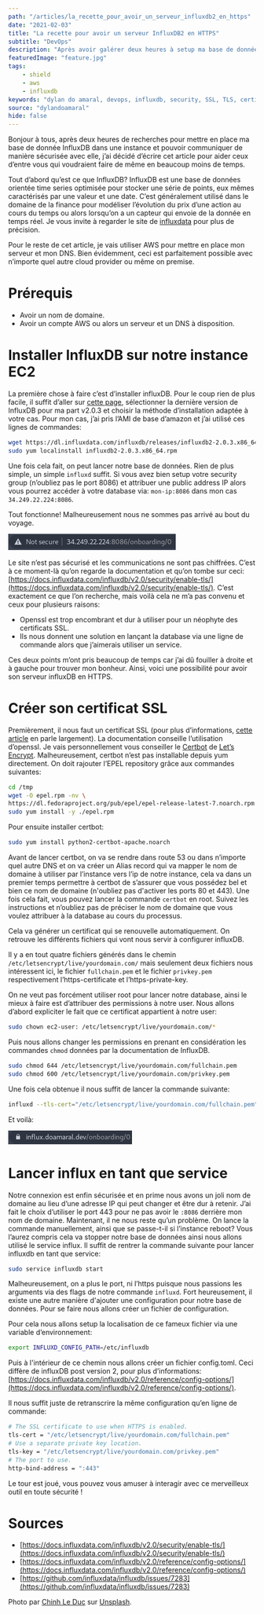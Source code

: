 ```yaml
---
path: "/articles/la_recette_pour_avoir_un_serveur_influxdb2_en_https"
date: "2021-02-03"
title: "La recette pour avoir un serveur InfluxDB2 en HTTPS"
subtitle: "DevOps"
description: "Après avoir galérer deux heures à setup ma base de donnée en HTTPS, ce serait dommage que ceci arrive à d'autres personnes."
featuredImage: "feature.jpg"
tags:
    - shield
    - aws
    - influxdb
keywords: "dylan do amaral, devops, influxdb, security, SSL, TLS, certificate, aws, ec2, route53"
source: "dylandoamaral"
hide: false
---
```


Bonjour à tous, après deux heures de recherches pour mettre en place ma base de donnée InfluxDB dans une instance et pouvoir communiquer de manière sécurisée avec elle, j’ai décidé d’écrire cet article pour aider ceux d’entre vous qui voudraient faire de même en beaucoup moins de temps.

Tout d’abord qu’est ce que InfluxDB? InfluxDB est une base de données orientée time series optimisée pour stocker une série de points, eux mêmes caractérisés par une valeur et une date. C’est généralement utilisé dans le domaine de la finance pour modéliser l’évolution du prix d’une action au cours du temps ou alors lorsqu’on a un capteur qui envoie de la donnée en temps réel. Je vous invite à regarder le site de [influxdata](https://www.influxdata.com/) pour plus de précision.

Pour le reste de cet article, je vais utiliser AWS pour mettre en place mon serveur et mon DNS. Bien évidemment, ceci est parfaitement possible avec n’importe quel autre cloud provider ou même on premise.

# Prérequis

- Avoir un nom de domaine.
- Avoir un compte AWS ou alors un serveur et un DNS à disposition.

# Installer InfluxDB sur notre instance EC2

La première chose à faire c’est d’installer influxDB. Pour le coup rien de plus facile, il suffit d’aller sur [cette page](https://portal.influxdata.com/downloads/), sélectionner la dernière version de InfluxDB pour ma part v2.0.3 et choisir la méthode d’installation adaptée à votre cas. Pour mon cas, j’ai pris l’AMI de base d’amazon et j’ai utilisé ces lignes de commandes:

```bash
wget https://dl.influxdata.com/influxdb/releases/influxdb2-2.0.3.x86_64.rpm
sudo yum localinstall influxdb2-2.0.3.x86_64.rpm
```

Une fois cela fait, on peut lancer notre base de données. Rien de plus simple, un simple `influxd` suffit. Si vous avez bien setup votre security group (n’oubliez pas le port 8086) et attribuer une public address IP alors vous pourrez accéder à votre database via: `mon-ip:8086` dans mon cas `34.249.22.224:8086`.

Tout fonctionne! Malheureusement nous ne sommes pas arrivé au bout du voyage.

![Influx in HTTP](influx-http.png)

Le site n’est pas sécurisé et les communications ne sont pas chiffrées. C’est à ce moment-là qu’on regarde la documentation et qu’on tombe sur ceci: [https://docs.influxdata.com/influxdb/v2.0/security/enable-tls/](https://docs.influxdata.com/influxdb/v2.0/security/enable-tls/). C’est exactement ce que l’on recherche, mais voilà cela ne m’a pas convenu et ceux pour plusieurs raisons:

- Openssl est trop encombrant et dur à utiliser pour un néophyte des certificats SSL.
- Ils nous donnent une solution en lançant la database via une ligne de commande alors que j’aimerais utiliser un service.

Ces deux points m’ont pris beaucoup de temps car j’ai dû fouiller à droite et à gauche pour trouver mon bonheur. Ainsi, voici une possibilité pour avoir son serveur influxDB en HTTPS.

# Créer son certificat SSL

Premièrement, il nous faut un certificat SSL (pour plus d’informations, [cette article](https://www.globalsign.com/fr/centre-information-ssl/definition-certificat-ssl) en parle largement). La documentation conseille l’utilisation d’openssl. Je vais personnellement vous conseiller le [Certbot](https://certbot.eff.org/) de [Let’s Encrypt](https://letsencrypt.org/fr/). Malheureusement, certbot n’est pas installable depuis yum directement. On doit rajouter l’EPEL repository grâce aux commandes suivantes:

```bash
cd /tmp
wget -O epel.rpm -nv \
https://dl.fedoraproject.org/pub/epel/epel-release-latest-7.noarch.rpm
sudo yum install -y ./epel.rpm
```

Pour ensuite installer certbot:

```bash
sudo yum install python2-certbot-apache.noarch
```

Avant de lancer certbot, on va se rendre dans route 53 ou dans n’importe quel autre DNS et on va créer un Alias record qui va mapper le nom de domaine à utiliser par l’instance vers l’ip de notre instance, cela va dans un premier temps permettre à certbot de s’assurer que vous possédez bel et bien ce nom de domaine (n'oubliez pas d'activer les ports 80 et 443). Une fois cela fait, vous pouvez lancer la commande `certbot` en root. Suivez les instructions et n’oubliez pas de préciser le nom de domaine que vous voulez attribuer à la database au cours du processus.

Cela va générer un certificat qui se renouvelle automatiquement. On retrouve les différents fichiers qui vont nous servir à configurer influxDB.

Il y a en tout quatre fichiers générés dans le chemin `/etc/letsencrypt/live/yourdomain.com/` mais seulement deux fichiers nous intéressent ici, le fichier `fullchain.pem` et le fichier `privkey.pem` respectivement l’https-certificate et l’https-private-key.

On ne veut pas forcément utiliser root pour lancer notre database, ainsi le mieux à faire est d’attribuer des permissions à notre user. Nous allons d’abord expliciter le fait que ce certificat appartient à notre user:

```bash
sudo chown ec2-user: /etc/letsencrypt/live/yourdomain.com/*
```

Puis nous allons changer les permissions en prenant en considération les commandes `chmod` données par la documentation de InfluxDB.

```bash
sudo chmod 644 /etc/letsencrypt/live/yourdomain.com/fullchain.pem
sudo chmod 600 /etc/letsencrypt/live/yourdomain.com/privkey.pem
```

Une fois cela obtenue il nous suffit de lancer la commande suivante:

```bash
influxd --tls-cert="/etc/letsencrypt/live/yourdomain.com/fullchain.pem" --tls-key="/etc/letsencrypt/live/yourdomain.com/privkey.pem" --http-bind-address=":443"
```

Et voilà:

![Influx in HTTPS](influx-https.png)

# Lancer influx en tant que service

Notre connexion est enfin sécurisée et en prime nous avons un joli nom de domaine au lieu d’une adresse IP qui peut changer et être dur à retenir. J’ai fait le choix d’utiliser le port 443 pour ne pas avoir le `:8086` derrière mon nom de domaine. Maintenant, il ne nous reste qu’un problème. On lance la commande manuellement, ainsi que se passe-t-il si l’instance reboot? Vous l’aurez compris cela va stopper notre base de données ainsi nous allons utilisé le service influx. Il suffit de rentrer la commande suivante pour lancer influxdb en tant que service:

```bash
sudo service influxdb start
```

Malheureusement, on a plus le port, ni l’https puisque nous passions les arguments via des flags de notre commande `influxd`. Fort heureusement, il existe une autre manière d'ajouter une configuration pour notre base de données. Pour se faire nous allons créer un fichier de configuration.

Pour cela nous allons setup la localisation de ce fameux fichier via une variable d’environnement:

```bash
export INFLUXD_CONFIG_PATH=/etc/influxdb
```

Puis à l'intérieur de ce chemin nous allons créer un fichier config.toml. Ceci diffère de influxDB post version 2, pour plus d’informations: [https://docs.influxdata.com/influxdb/v2.0/reference/config-options/](https://docs.influxdata.com/influxdb/v2.0/reference/config-options/).

Il nous suffit juste de retranscrire la même configuration qu’en ligne de commande:

```bash
# The SSL certificate to use when HTTPS is enabled.
tls-cert = "/etc/letsencrypt/live/yourdomain.com/fullchain.pem"
# Use a separate private key location.
tls-key = "/etc/letsencrypt/live/yourdomain.com/privkey.pem"
# The port to use.
http-bind-address = ":443"
```

Le tour est joué, vous pouvez vous amuser à interagir avec ce merveilleux outil en toute sécurité !

# Sources

- [https://docs.influxdata.com/influxdb/v2.0/security/enable-tls/](https://docs.influxdata.com/influxdb/v2.0/security/enable-tls/)
- [https://docs.influxdata.com/influxdb/v2.0/reference/config-options/](https://docs.influxdata.com/influxdb/v2.0/reference/config-options/)
- [https://github.com/influxdata/influxdb/issues/7283](https://github.com/influxdata/influxdb/issues/7283)

Photo par [Chinh Le Duc](https://unsplash.com/@mero_dnt) sur [Unsplash](https://unsplash.com/photos/vuDXJ60mJOA).
